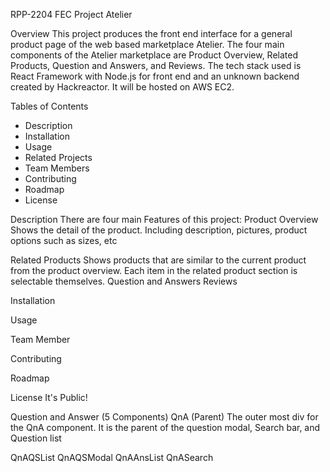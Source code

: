 RPP-2204 FEC Project Atelier

Overview
This project produces the front end interface for a general product page of the web based marketplace Atelier. The four main components of the Atelier marketplace are Product Overview, Related Products, Question and Answers, and Reviews. The tech stack used is React Framework with Node.js for front end and an unknown backend created by Hackreactor. It will be hosted on AWS EC2.

Tables of Contents
- Description
- Installation
- Usage
- Related Projects
- Team Members
- Contributing
- Roadmap
- License

Description
There are four main Features of this project:
Product Overview
Shows the detail of the product. Including description, pictures, product options such as sizes, etc 

Related Products
Shows products that are similar to the current product from the product overview. Each item in the related product section is selectable themselves. 
Question and Answers
Reviews


Installation

Usage

Team Member

Contributing

Roadmap

License 
It's Public!


Question and Answer (5 Components)
QnA (Parent)
The outer most div for the QnA component. It is the parent of the question modal, Search bar, and Question list

QnAQSList
QnAQSModal
QnAAnsList
QnASearch
